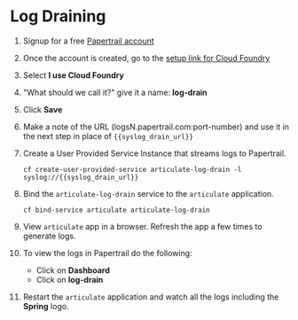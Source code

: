 # Log Draining

1. Signup for a free [Papertrail account](https://papertrailapp.com/)
2. Once the account is created, go to the [setup link for Cloud Foundry](https://papertrailapp.com/systems/new)
3. Select **I use Cloud Foundry**
4. "What should we call it?" give it a name: **log-drain**
5. Click **Save**
6. Make a note of the URL (logsN.papertrail.com:port-number) and use it in the next step in place of ```{{syslog_drain_url}}```
7. Create a User Provided Service Instance that streams logs to Papertrail.

    ```cf create-user-provided-service articulate-log-drain -l syslog://{{syslog_drain_url}}```
   
8. Bind the ```articulate-log-drain``` service to the ```articulate``` application.

    ```cf bind-service articulate articulate-log-drain```
 
9. View ```articulate``` app in a browser. Refresh the app a few times to generate logs.
10. To view the logs in Papertrail do the following:
    - Click on **Dashboard**
    - Click on **log-drain**
11. Restart the ```articulate``` application and watch all the logs including the **Spring** logo.    
